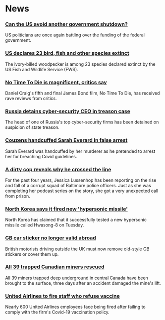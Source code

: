 # News
### [Can the US avoid another government shutdown?](https://www.bbc.com/news/world-us-canada-58732793)
US politicians are once again battling over the funding of the federal government.
### [US declares 23 bird, fish and other species extinct](https://www.bbc.com/news/world-us-canada-58740362)
The ivory-billed woodpecker is among 23 species declared extinct by the US Fish and Wildlife Service (FWS).
### [No Time To Die is magnificent, critics say](https://www.bbc.com/news/entertainment-arts-58718299)
Daniel Craig's fifth and final James Bond film, No Time To Die, has received rave reviews from critics.
### [Russia detains cyber-security CEO in treason case](https://www.bbc.com/news/world-europe-58738952)
The head of one of Russia's top cyber-security firms has been detained on suspicion of state treason. 
### [Couzens handcuffed Sarah Everard in false arrest](https://www.bbc.com/news/uk-england-london-58733714)
Sarah Everard was handcuffed by her murderer as he pretended to arrest her for breaching Covid guidelines.
### [A dirty cop reveals why he crossed the line](https://www.bbc.com/news/world-us-canada-58710164)
For the past four years, Jessica Lussenhop has been reporting on the rise and fall of a corrupt squad of Baltimore police officers. Just as she was completing her podcast series on the story, she got a very unexpected call from prison.
### [North Korea says it fired new 'hypersonic missile'](https://www.bbc.com/news/world-asia-58729701)
North Korea has claimed that it successfully tested a new hypersonic missile called Hwasong-8 on Tuesday.
### [GB car sticker no longer valid abroad](https://www.bbc.com/news/business-58734265)
British motorists driving outside the UK must now remove old-style GB stickers or cover them up.
### [All 39 trapped Canadian miners rescued](https://www.bbc.com/news/world-us-canada-58729093)
All 39 miners trapped deep underground in central Canada have been brought to the surface, three days after an accident damaged the mine's lift. 
### [United Airlines to fire staff who refuse vaccine](https://www.bbc.com/news/business-58731340)
Nearly 600 United Airlines employees face being fired after failing to comply with the firm's Covid-19 vaccination policy.
